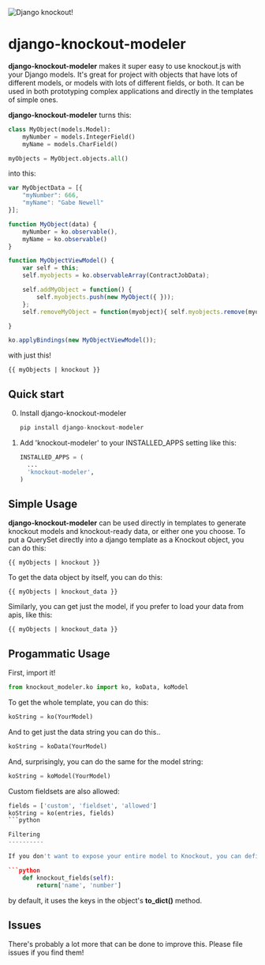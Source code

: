 ![Django knockout!](http://i.imgur.com/Nf7Vxq6.gif)

django-knockout-modeler
==============

**django-knockout-modeler** makes it super easy to use knockout.js with your Django models. It's great for project with objects that have lots of different models, or models with lots of different fields, or both. It can be used in both prototyping complex applications and directly in the templates of simple ones.

**django-knockout-modeler** turns this:

```python
class MyObject(models.Model):
    myNumber = models.IntegerField()
    myName = models.CharField()

myObjects = MyObject.objects.all()
```

into this:

```javascript
var MyObjectData = [{   
    "myNumber": 666,
    "myName": "Gabe Newell"
}];

function MyObject(data) {
    myNumber = ko.observable(),
    myName = ko.observable()
}

function MyObjectViewModel() { 
    var self = this;
    self.myobjects = ko.observableArray(ContractJobData);

    self.addMyObject = function() {
        self.myobjects.push(new MyObject({ }));
    };
    self.removeMyObject = function(myobject){ self.myobjects.remove(myobject) };

}

ko.applyBindings(new MyObjectViewModel());
```

with just this!

```django
{{ myObjects | knockout }}
```

Quick start
------------

0. Install django-knockout-modeler

    ```python
    pip install django-knockout-modeler
    ```

1. Add 'knockout-modeler' to your INSTALLED_APPS setting like this:

    ```python
    INSTALLED_APPS = (
      ...
      'knockout-modeler',
    )
    ```

Simple Usage
---------

**django-knockout-modeler** can be used directly in templates to generate knockout models and knockout-ready data, or either one you choose. To put a QuerySet directly into a django template as a Knockout object, you can do this:

```django
{{ myObjects | knockout }}
```

To get the data object by itself, you can do this: 

```django
{{ myObjects | knockout_data }}
```

Similarly, you can get just the model, if you prefer to load your data from apis, like this: 

```django
{{ myObjects | knockout_data }}
```

Progammatic Usage
---------

First, import it!

```python
from knockout_modeler.ko import ko, koData, koModel
```

To get the whole template, you can do this:

```python
koString = ko(YourModel)
```

And to get just the data string you can do this..

```python
koString = koData(YourModel)
```

And, surprisingly, you can do the same for the model string:

```python
koString = koModel(YourModel)
```

Custom fieldsets are also allowed:
```python
fields = ['custom', 'fieldset', 'allowed']
koString = ko(entries, fields)
```python

Filtering
----------

If you don't want to expose your entire model to Knockout, you can define a function in your model:

```python
    def knockout_fields(self):
        return['name', 'number']
```

by default, it uses the keys in the object's __to_dict()__ method.

Issues
-------

There's probably a lot more that can be done to improve this. Please file issues if you find them!
